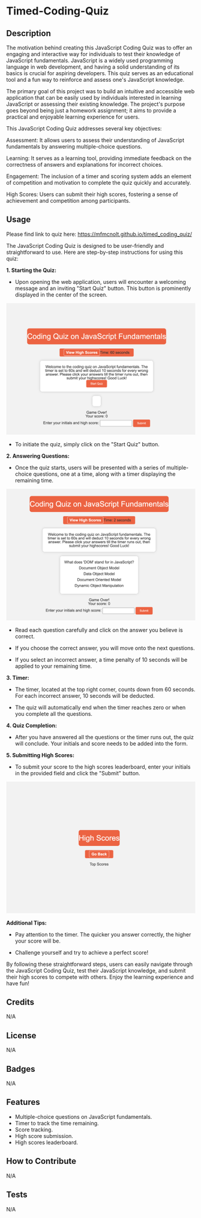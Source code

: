 # Timed-Coding-Quiz

## Description

The motivation behind creating this JavaScript Coding Quiz was to offer an engaging and interactive way for individuals to test their knowledge of JavaScript fundamentals. JavaScript is a widely used programming language in web development, and having a solid understanding of its basics is crucial for aspiring developers. This quiz serves as an educational tool and a fun way to reinforce and assess one's JavaScript knowledge.

The primary goal of this project was to build an intuitive and accessible web application that can be easily used by individuals interested in learning JavaScript or assessing their existing knowledge. The project's purpose goes beyond being just a homework assignment; it aims to provide a practical and enjoyable learning experience for users.

This JavaScript Coding Quiz addresses several key objectives:

Assessment: It allows users to assess their understanding of JavaScript fundamentals by answering multiple-choice questions.

Learning: It serves as a learning tool, providing immediate feedback on the correctness of answers and explanations for incorrect choices.

Engagement: The inclusion of a timer and scoring system adds an element of competition and motivation to complete the quiz quickly and accurately.

High Scores: Users can submit their high scores, fostering a sense of achievement and competition among participants.

## Usage

Please find link to quiz here: https://mfmcnolt.github.io/timed_coding_quiz/

The JavaScript Coding Quiz is designed to be user-friendly and straightforward to use. Here are step-by-step instructions for using this quiz:

**1. Starting the Quiz:**

- Upon opening the web application, users will encounter a welcoming message and an inviting "Start Quiz" button. This button is prominently displayed in the center of the screen.

![Start Button](assets/images/start-button.png)

- To initiate the quiz, simply click on the "Start Quiz" button.

**2. Answering Questions:**

- Once the quiz starts, users will be presented with a series of multiple-choice questions, one at a time, along with a timer displaying the remaining time.

![Question](assets/images/questions.png)

- Read each question carefully and click on the answer you believe is correct.

- If you choose the correct answer, you will move onto the next questions.

- If you select an incorrect answer, a time penalty of 10 seconds will be applied to your remaining time.

**3. Timer:**

- The timer, located at the top right corner, counts down from 60 seconds. For each incorrect answer, 10 seconds will be deducted.

- The quiz will automatically end when the timer reaches zero or when you complete all the questions.

**4. Quiz Completion:**

- After you have answered all the questions or the timer runs out, the quiz will conclude. Your initials and score needs to be added into the form.

**5. Submitting High Scores:**

- To submit your score to the high scores leaderboard, enter your initials in the provided field and click the "Submit" button.

![Submit High Score](assets/images/final-score.png)

**Additional Tips:**

- Pay attention to the timer. The quicker you answer correctly, the higher your score will be.

- Challenge yourself and try to achieve a perfect score!

By following these straightforward steps, users can easily navigate through the JavaScript Coding Quiz, test their JavaScript knowledge, and submit their high scores to compete with others. Enjoy the learning experience and have fun!

## Credits

N/A

## License

N/A

## Badges

N/A

## Features

- Multiple-choice questions on JavaScript fundamentals.
- Timer to track the time remaining.
- Score tracking.
- High score submission.
- High scores leaderboard.

## How to Contribute

N/A

## Tests

N/A